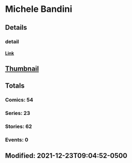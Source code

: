 # Michele  Bandini 
## Details
### detail
#### [Link](http://marvel.com/comics/creators/13141/michele_bandini?utm_campaign=apiRef&utm_source=225578a89fc76f3d20fbffda5d17a88d)
## [Thumbnail](http://i.annihil.us/u/prod/marvel/i/mg/b/40/image_not_available.jpg)
## Totals
### Comics: 54
### Series: 23
### Stories: 62
### Events: 0
## Modified: 2021-12-23T09:04:52-0500
